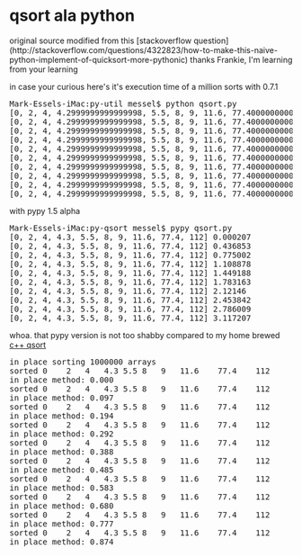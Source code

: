 <h1>qsort ala python</h1>
original source modified from this [stackoverflow question](http://stackoverflow.com/questions/4322823/how-to-make-this-naive-python-implement-of-quicksort-more-pythonic)
thanks Frankie, I'm learning from your learning

in case your curious here's it's execution time of a million sorts
with 0.7.1
<pre>
Mark-Essels-iMac:py-util messel$ python qsort.py
[0, 2, 4, 4.2999999999999998, 5.5, 8, 9, 11.6, 77.400000000000006, 112] 0.028202
[0, 2, 4, 4.2999999999999998, 5.5, 8, 9, 11.6, 77.400000000000006, 112] 2.341727
[0, 2, 4, 4.2999999999999998, 5.5, 8, 9, 11.6, 77.400000000000006, 112] 4.670012
[0, 2, 4, 4.2999999999999998, 5.5, 8, 9, 11.6, 77.400000000000006, 112] 7.012248
[0, 2, 4, 4.2999999999999998, 5.5, 8, 9, 11.6, 77.400000000000006, 112] 9.346553
[0, 2, 4, 4.2999999999999998, 5.5, 8, 9, 11.6, 77.400000000000006, 112] 11.666572
[0, 2, 4, 4.2999999999999998, 5.5, 8, 9, 11.6, 77.400000000000006, 112] 13.997745
[0, 2, 4, 4.2999999999999998, 5.5, 8, 9, 11.6, 77.400000000000006, 112] 16.314619
[0, 2, 4, 4.2999999999999998, 5.5, 8, 9, 11.6, 77.400000000000006, 112] 18.643811
[0, 2, 4, 4.2999999999999998, 5.5, 8, 9, 11.6, 77.400000000000006, 112] 20.968307
</pre>

with pypy 1.5 alpha
<pre>
Mark-Essels-iMac:py-qsort messel$ pypy qsort.py
[0, 2, 4, 4.3, 5.5, 8, 9, 11.6, 77.4, 112] 0.000207
[0, 2, 4, 4.3, 5.5, 8, 9, 11.6, 77.4, 112] 0.436853
[0, 2, 4, 4.3, 5.5, 8, 9, 11.6, 77.4, 112] 0.775002
[0, 2, 4, 4.3, 5.5, 8, 9, 11.6, 77.4, 112] 1.108878
[0, 2, 4, 4.3, 5.5, 8, 9, 11.6, 77.4, 112] 1.449188
[0, 2, 4, 4.3, 5.5, 8, 9, 11.6, 77.4, 112] 1.783163
[0, 2, 4, 4.3, 5.5, 8, 9, 11.6, 77.4, 112] 2.12146
[0, 2, 4, 4.3, 5.5, 8, 9, 11.6, 77.4, 112] 2.453842
[0, 2, 4, 4.3, 5.5, 8, 9, 11.6, 77.4, 112] 2.786009
[0, 2, 4, 4.3, 5.5, 8, 9, 11.6, 77.4, 112] 3.117207
</pre>

whoa. 
that pypy version is not too shabby compared to my home brewed [c++ qsort](https://github.com/victusfate/proj)

<pre>
in place sorting 1000000 arrays 
sorted 0    2   4   4.3 5.5 8   9   11.6    77.4    112
in place method: 0.000
sorted 0    2   4   4.3 5.5 8   9   11.6    77.4    112
in place method: 0.097
sorted 0    2   4   4.3 5.5 8   9   11.6    77.4    112
in place method: 0.194
sorted 0    2   4   4.3 5.5 8   9   11.6    77.4    112
in place method: 0.292
sorted 0    2   4   4.3 5.5 8   9   11.6    77.4    112
in place method: 0.388
sorted 0    2   4   4.3 5.5 8   9   11.6    77.4    112
in place method: 0.485
sorted 0    2   4   4.3 5.5 8   9   11.6    77.4    112
in place method: 0.583
sorted 0    2   4   4.3 5.5 8   9   11.6    77.4    112
in place method: 0.680
sorted 0    2   4   4.3 5.5 8   9   11.6    77.4    112
in place method: 0.777
sorted 0    2   4   4.3 5.5 8   9   11.6    77.4    112
in place method: 0.874
</pre>
